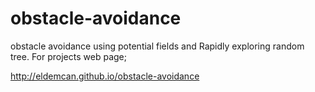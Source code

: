 obstacle-avoidance
==================

obstacle avoidance  using potential fields and Rapidly exploring random tree. For projects web page;

http://eldemcan.github.io/obstacle-avoidance
